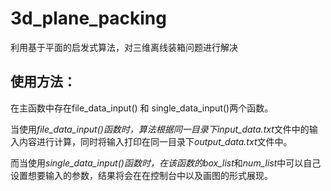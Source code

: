 # 3d_plane_packing
利用基于平面的启发式算法，对三维离线装箱问题进行解决

## 使用方法：

在主函数中存在file_data_input() 和 single_data_input()两个函数。

当使用*file_data_input()*函数时，算法根据同一目录下*input_data.txt*文件中的输入内容进行计算，同时将输入打印在同一目录下*output_data.txt*文件中。

而当使用*single_data_input()*函数时，在该函数的*box_list*和*num_list*中可以自己设置想要输入的参数，结果将会在在控制台中以及画图的形式展现。
